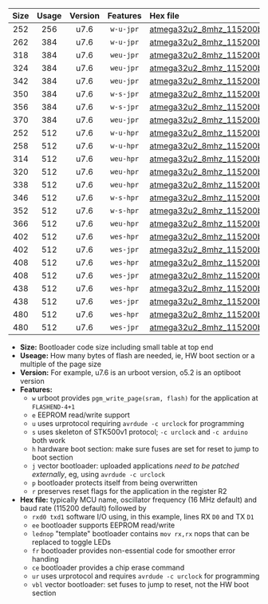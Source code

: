 |Size|Usage|Version|Features|Hex file|
|:-:|:-:|:-:|:-:|:--|
|252|256|u7.6|`w-u-jpr`|[atmega32u2_8mhz_115200bps_rxd2_txd3_ur_vbl.hex](https://raw.githubusercontent.com/stefanrueger/urboot/main//atmega32u2_8mhz_115200bps_rxd2_txd3_ur_vbl.hex)|
|262|384|u7.6|`w-u-jpr`|[atmega32u2_8mhz_115200bps_rxd2_txd3_lednop_ur_vbl.hex](https://raw.githubusercontent.com/stefanrueger/urboot/main//atmega32u2_8mhz_115200bps_rxd2_txd3_lednop_ur_vbl.hex)|
|318|384|u7.6|`weu-jpr`|[atmega32u2_8mhz_115200bps_rxd2_txd3_ee_ur_vbl.hex](https://raw.githubusercontent.com/stefanrueger/urboot/main//atmega32u2_8mhz_115200bps_rxd2_txd3_ee_ur_vbl.hex)|
|324|384|u7.6|`weu-jpr`|[atmega32u2_8mhz_115200bps_rxd2_txd3_ee_lednop_ur_vbl.hex](https://raw.githubusercontent.com/stefanrueger/urboot/main//atmega32u2_8mhz_115200bps_rxd2_txd3_ee_lednop_ur_vbl.hex)|
|342|384|u7.6|`weu-jpr`|[atmega32u2_8mhz_115200bps_rxd2_txd3_ee_lednop_fr_ur_vbl.hex](https://raw.githubusercontent.com/stefanrueger/urboot/main//atmega32u2_8mhz_115200bps_rxd2_txd3_ee_lednop_fr_ur_vbl.hex)|
|350|384|u7.6|`w-s-jpr`|[atmega32u2_8mhz_115200bps_rxd2_txd3_vbl.hex](https://raw.githubusercontent.com/stefanrueger/urboot/main//atmega32u2_8mhz_115200bps_rxd2_txd3_vbl.hex)|
|356|384|u7.6|`w-s-jpr`|[atmega32u2_8mhz_115200bps_rxd2_txd3_lednop_vbl.hex](https://raw.githubusercontent.com/stefanrueger/urboot/main//atmega32u2_8mhz_115200bps_rxd2_txd3_lednop_vbl.hex)|
|370|384|u7.6|`weu-jpr`|[atmega32u2_8mhz_115200bps_rxd2_txd3_ee_lednop_fr_ce_ur_vbl.hex](https://raw.githubusercontent.com/stefanrueger/urboot/main//atmega32u2_8mhz_115200bps_rxd2_txd3_ee_lednop_fr_ce_ur_vbl.hex)|
|252|512|u7.6|`w-u-hpr`|[atmega32u2_8mhz_115200bps_rxd2_txd3_ur.hex](https://raw.githubusercontent.com/stefanrueger/urboot/main//atmega32u2_8mhz_115200bps_rxd2_txd3_ur.hex)|
|258|512|u7.6|`w-u-hpr`|[atmega32u2_8mhz_115200bps_rxd2_txd3_lednop_ur.hex](https://raw.githubusercontent.com/stefanrueger/urboot/main//atmega32u2_8mhz_115200bps_rxd2_txd3_lednop_ur.hex)|
|314|512|u7.6|`weu-hpr`|[atmega32u2_8mhz_115200bps_rxd2_txd3_ee_ur.hex](https://raw.githubusercontent.com/stefanrueger/urboot/main//atmega32u2_8mhz_115200bps_rxd2_txd3_ee_ur.hex)|
|320|512|u7.6|`weu-hpr`|[atmega32u2_8mhz_115200bps_rxd2_txd3_ee_lednop_ur.hex](https://raw.githubusercontent.com/stefanrueger/urboot/main//atmega32u2_8mhz_115200bps_rxd2_txd3_ee_lednop_ur.hex)|
|338|512|u7.6|`weu-hpr`|[atmega32u2_8mhz_115200bps_rxd2_txd3_ee_lednop_fr_ur.hex](https://raw.githubusercontent.com/stefanrueger/urboot/main//atmega32u2_8mhz_115200bps_rxd2_txd3_ee_lednop_fr_ur.hex)|
|346|512|u7.6|`w-s-hpr`|[atmega32u2_8mhz_115200bps_rxd2_txd3.hex](https://raw.githubusercontent.com/stefanrueger/urboot/main//atmega32u2_8mhz_115200bps_rxd2_txd3.hex)|
|352|512|u7.6|`w-s-hpr`|[atmega32u2_8mhz_115200bps_rxd2_txd3_lednop.hex](https://raw.githubusercontent.com/stefanrueger/urboot/main//atmega32u2_8mhz_115200bps_rxd2_txd3_lednop.hex)|
|366|512|u7.6|`weu-hpr`|[atmega32u2_8mhz_115200bps_rxd2_txd3_ee_lednop_fr_ce_ur.hex](https://raw.githubusercontent.com/stefanrueger/urboot/main//atmega32u2_8mhz_115200bps_rxd2_txd3_ee_lednop_fr_ce_ur.hex)|
|402|512|u7.6|`wes-hpr`|[atmega32u2_8mhz_115200bps_rxd2_txd3_ee.hex](https://raw.githubusercontent.com/stefanrueger/urboot/main//atmega32u2_8mhz_115200bps_rxd2_txd3_ee.hex)|
|402|512|u7.6|`wes-jpr`|[atmega32u2_8mhz_115200bps_rxd2_txd3_ee_vbl.hex](https://raw.githubusercontent.com/stefanrueger/urboot/main//atmega32u2_8mhz_115200bps_rxd2_txd3_ee_vbl.hex)|
|408|512|u7.6|`wes-hpr`|[atmega32u2_8mhz_115200bps_rxd2_txd3_ee_lednop.hex](https://raw.githubusercontent.com/stefanrueger/urboot/main//atmega32u2_8mhz_115200bps_rxd2_txd3_ee_lednop.hex)|
|408|512|u7.6|`wes-jpr`|[atmega32u2_8mhz_115200bps_rxd2_txd3_ee_lednop_vbl.hex](https://raw.githubusercontent.com/stefanrueger/urboot/main//atmega32u2_8mhz_115200bps_rxd2_txd3_ee_lednop_vbl.hex)|
|438|512|u7.6|`wes-hpr`|[atmega32u2_8mhz_115200bps_rxd2_txd3_ee_lednop_fr.hex](https://raw.githubusercontent.com/stefanrueger/urboot/main//atmega32u2_8mhz_115200bps_rxd2_txd3_ee_lednop_fr.hex)|
|438|512|u7.6|`wes-jpr`|[atmega32u2_8mhz_115200bps_rxd2_txd3_ee_lednop_fr_vbl.hex](https://raw.githubusercontent.com/stefanrueger/urboot/main//atmega32u2_8mhz_115200bps_rxd2_txd3_ee_lednop_fr_vbl.hex)|
|480|512|u7.6|`wes-hpr`|[atmega32u2_8mhz_115200bps_rxd2_txd3_ee_lednop_fr_ce.hex](https://raw.githubusercontent.com/stefanrueger/urboot/main//atmega32u2_8mhz_115200bps_rxd2_txd3_ee_lednop_fr_ce.hex)|
|480|512|u7.6|`wes-jpr`|[atmega32u2_8mhz_115200bps_rxd2_txd3_ee_lednop_fr_ce_vbl.hex](https://raw.githubusercontent.com/stefanrueger/urboot/main//atmega32u2_8mhz_115200bps_rxd2_txd3_ee_lednop_fr_ce_vbl.hex)|

- **Size:** Bootloader code size including small table at top end
- **Useage:** How many bytes of flash are needed, ie, HW boot section or a multiple of the page size
- **Version:** For example, u7.6 is an urboot version, o5.2 is an optiboot version
- **Features:**
  + `w` urboot provides `pgm_write_page(sram, flash)` for the application at `FLASHEND-4+1`
  + `e` EEPROM read/write support
  + `u` uses urprotocol requiring `avrdude -c urclock` for programming
  + `s` uses skeleton of STK500v1 protocol; `-c urclock` and `-c arduino` both work
  + `h` hardware boot section: make sure fuses are set for reset to jump to boot section
  + `j` vector bootloader: uploaded applications *need to be patched externally*, eg, using `avrdude -c urclock`
  + `p` bootloader protects itself from being overwritten
  + `r` preserves reset flags for the application in the register R2
- **Hex file:** typically MCU name, oscillator frequency (16 MHz default) and baud rate (115200 default) followed by
  + `rxd0 txd1` software I/O using, in this example, lines RX `D0` and TX `D1`
  + `ee` bootloader supports EEPROM read/write
  + `lednop` "template" bootloader contains `mov rx,rx` nops that can be replaced to toggle LEDs
  + `fr` bootloader provides non-essential code for smoother error handing
  + `ce` bootloader provides a chip erase command
  + `ur` uses urprotocol and requires `avrdude -c urclock` for programming
  + `vbl` vector bootloader: set fuses to jump to reset, not the HW boot section
